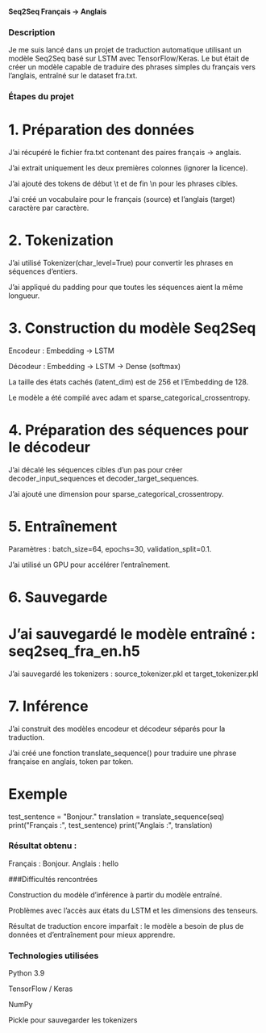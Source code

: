 #### Seq2Seq Français → Anglais


### Description

Je me suis lancé dans un projet de traduction automatique utilisant un modèle Seq2Seq basé sur LSTM avec TensorFlow/Keras.
Le but était de créer un modèle capable de traduire des phrases simples du français vers l’anglais, entraîné sur le dataset fra.txt.

### Étapes du projet
# 1. Préparation des données

J’ai récupéré le fichier fra.txt contenant des paires français → anglais.

J’ai extrait uniquement les deux premières colonnes (ignorer la licence).

J’ai ajouté des tokens de début \t et de fin \n pour les phrases cibles.

J’ai créé un vocabulaire pour le français (source) et l’anglais (target) caractère par caractère.

# 2. Tokenization

J’ai utilisé Tokenizer(char_level=True) pour convertir les phrases en séquences d’entiers.

J’ai appliqué du padding pour que toutes les séquences aient la même longueur.

# 3. Construction du modèle Seq2Seq

Encodeur : Embedding → LSTM

Décodeur : Embedding → LSTM → Dense (softmax)

La taille des états cachés (latent_dim) est de 256 et l’Embedding de 128.

Le modèle a été compilé avec adam et sparse_categorical_crossentropy.

# 4. Préparation des séquences pour le décodeur

J’ai décalé les séquences cibles d’un pas pour créer decoder_input_sequences et decoder_target_sequences.

J’ai ajouté une dimension pour sparse_categorical_crossentropy.

# 5. Entraînement

Paramètres : batch_size=64, epochs=30, validation_split=0.1.

J’ai utilisé un GPU pour accélérer l’entraînement.

# 6. Sauvegarde

# J’ai sauvegardé le modèle entraîné : seq2seq_fra_en.h5

J’ai sauvegardé les tokenizers : source_tokenizer.pkl et target_tokenizer.pkl

# 7. Inférence

J’ai construit des modèles encodeur et décodeur séparés pour la traduction.

J’ai créé une fonction translate_sequence() pour traduire une phrase française en anglais, token par token.

# Exemple
test_sentence = "Bonjour."
translation = translate_sequence(seq)
print("Français :", test_sentence)
print("Anglais :", translation)


### Résultat obtenu :

Français : Bonjour.
Anglais : hello

###Difficultés rencontrées

Construction du modèle d’inférence à partir du modèle entraîné.

Problèmes avec l’accès aux états du LSTM et les dimensions des tenseurs.

Résultat de traduction encore imparfait : le modèle a besoin de plus de données et d’entraînement pour mieux apprendre.

### Technologies utilisées

Python 3.9

TensorFlow / Keras

NumPy

Pickle pour sauvegarder les tokenizers
